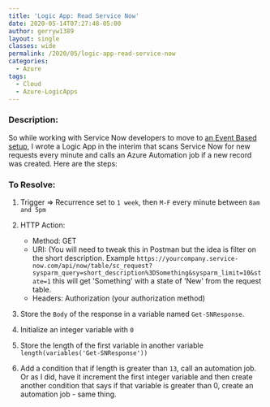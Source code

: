 ```yaml
---
title: 'Logic App: Read Service Now'
date: 2020-05-14T07:27:48-05:00
author: gerryw1389
layout: single
classes: wide
permalink: /2020/05/logic-app-read-service-now
categories:
  - Azure
tags:
  - Cloud
  - Azure-LogicApps
---
```

<!--more-->

### Description:

So while working with Service Now developers to move to [an Event Based setup](https://automationadmin.com/2020/05/general-automation-goals-with-azure), I wrote a Logic App in the interim that scans Service Now for new requests every minute and calls an Azure Automation job if a new record was created. Here are the steps:

### To Resolve:

1. Trigger => Recurrence set to `1 week`, then `M-F` every minute between `8am and 5pm`

2. HTTP Action:
   - Method: GET
   - URI: (You will need to tweak this in Postman but the idea is filter on the short description. Example `https://yourcompany.service-now.com/api/now/table/sc_request?sysparm_query=short_description%3DSomething&sysparm_limit=10&state=1` this will get 'Something' with a state of 'New' from the request table.
   - Headers: Authorization (your authorization method)

3. Store the `Body` of the response in a variable named `Get-SNResponse`.

4. Initialize an integer variable with `0`

5. Store the length of the first variable in another variable `length(variables('Get-SNResponse'))`

6. Add a condition that if length is greater than `13`, call an automation job. Or as I did, have it increment the first integer variable and then create another condition that says if that variable is greater than 0, create an automation job - same thing.
